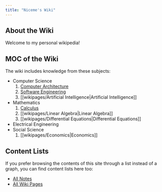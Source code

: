 ```yaml
---
title: "Niceme's Wiki"
---
```


## About the Wiki

Welcome to my personal wikipedia!

## MOC of the Wiki
The wiki includes knowledge from these subjects:
- Computer Science
	1. [Computer Architecture](wikipages/Computer%20Architecture.md)
	2. [Software Engineering](wikipages/Software%20Engineering.md)
	3. [[wikipages/Artificial Intelligence|Artificial Intelligence]]
- Mathematics
	1. [Calculus](wikipages/Calculus.md)
	2. [[wikipages/Linear Algebra|Linear Algebra]]
	3. [[wikipages/Differential Equations|Differential Equations]]
- Electrical Engineering
- Social Science
	1. [[wikipages/Economics|Economics]]


## Content Lists
If you prefer browsing the contents of this site through a list instead of a graph, you can find content lists here too:

- [All Notes](/notes)
- [All Wiki Pages](/wikipages)

